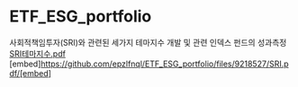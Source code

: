 # ETF_ESG_portfolio
사회적책임투자(SRI)와 관련된 세가지 테마지수 개발 및 관련 인덱스 펀드의 성과측정
[SRI테마지수.pdf](https://github.com/epzlfnql/ETF_ESG_portfolio/files/9218527/SRI.pdf)
[embed]https://github.com/epzlfnql/ETF_ESG_portfolio/files/9218527/SRI.pdf/[embed]
